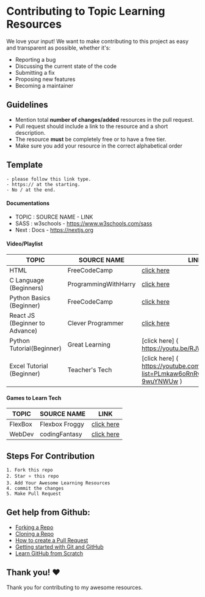 # Contributing to Topic Learning Resources
We love your input! We want to make contributing to this project as easy and transparent as possible, whether it's:

- Reporting a bug
- Discussing the current state of the code
- Submitting a fix
- Proposing new features
- Becoming a maintainer

## Guidelines

- Mention total **number of changes/added** resources in the pull request.
- Pull request should include a link to the resource and a short description.
- The resource **must** be completely free or to have a free tier.
- Make sure you add your resource in the correct alphabetical order

## Template
    - please follow this link type.
    - https:// at the starting.
    - No / at the end.
#### Documentations
- TOPIC : SOURCE NAME - LINK
- SASS  : w3schools   - https://www.w3schools.com/sass
- Next  : Docs        - https://nextjs.org

#### Video/Playlist
| TOPIC                          | SOURCE NAME          | LINK                                                      |
| ------------------------------ | -----------------    | --------------------------------------------------------- |
| HTML                           | FreeCodeCamp         | [click here](https://www.youtube.com/watch?v=pQN-pnXPaVg) |
| C Language (Beginners)         | ProgrammingWithHarry | [click here](https://www.youtube.com/watch?v=_MF8L7ZxwRE) |
| Python Basics (Beginner)       | FreeCodeCamp         | [click here](https://www.youtube.com/watch?v=rfscVS0vtbw) |
| React JS (Beginner to Advance) | Clever Programmer    | [click here](https://www.youtube.com/watch?v=-cMqr9HpZ-Y) |
| Python Tutorial(Beginner)      | Great Learning       | [click here] ( https://youtu.be/RJWlUyfOy1o )             |
| Excel Tutorial (Beginner)      | Teacher's Tech       | [click here] ( https://youtube.com/playlist?list=PLmkaw6oRnRv8lAKbKbflJRqS-9wuYNWUw )                                                                                                       |





#### Games to Learn Tech
| TOPIC                          | SOURCE NAME       | LINK                                                      |
| ------------------------------ | ----------------- | --------------------------------------------------------- |
| FlexBox                        | Flexbox Froggy    | [click here](http://flexboxfroggy.com/)                   |
| WebDev                         | codingFantasy     | [click here](https://codingfantasy.com/) |


## Steps For Contribution

    1. Fork this repo
    2. Star ⭐ this repo
    3. Add Your Awesome Learning Resources
    4. commit the changes
    5. Make Pull Request


## Get help from Github:

- [Forking a Repo](https://help.github.com/en/github/getting-started-with-github/fork-a-repo)
- [Cloning a Repo](https://help.github.com/en/desktop/contributing-to-projects/creating-an-issue-or-pull-request)
- [How to create a Pull Request](https://opensource.com/article/19/7/create-pull-request-github)
- [Getting started with Git and GitHub](https://towardsdatascience.com/getting-started-with-git-and-github-6fcd0f2d4ac6)
- [Learn GitHub from Scratch](https://lab.github.com/githubtraining/introduction-to-github)


## Thank you! ❤️
Thank you for contributing to my awesome resources.
